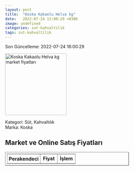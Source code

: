 ```yaml
---
layout: post
title:  "Koska Kakaolu Helva kg"
date:   2022-07-24 13:00:29 +0300
image: undefined
categories: sut-kahvaltilik
tags: sut-kahvaltilik
---
```


Son Güncelleme: 2022-07-24 16:00:29

<img src="undefined" width="200" alt="Koska Kakaolu Helva kg market fiyatları" />

Kategori: Süt, Kahvaltılık
<br />
Marka: Koska

<h2>Market ve Online Satış Fiyatları</h2>

<table border="1" style="padding: 5px;width:80%;">
  <tr>
    <td style="padding: 5px;"><strong>Perakendeci</strong></td>
    <td><strong>Fiyat</strong></td>
    <td><strong>İşlem</strong></td>
  </tr>
  
</table>

